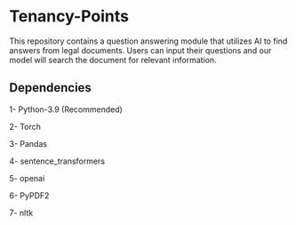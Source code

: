 # Tenancy-Points
This repository contains a question answering module that utilizes AI to find answers from legal documents. Users can input their questions and our model will search the document for relevant information.


## Dependencies

1- Python-3.9 (Recommended)

2- Torch

3- Pandas

4- sentence_transformers

5- openai

6- PyPDF2

7- nltk
